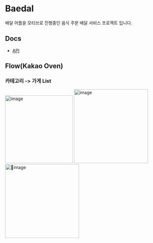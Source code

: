 # Baedal
배달 어플을 모티브로 진행중인 음식 주문 배달 서비스 프로젝트 입니다.
## Docs
- [API](https://github.com/hsw0905/baedal/wiki/API)
## Flow(Kakao Oven)
### 카테고리 -> 가게 List
<img width="220" alt="image" src="https://github.com/hsw0905/baedal/assets/64395235/95d9a398-07e3-4d0a-8e0a-cd120515692c">
<img width="240" alt="image" src="https://github.com/hsw0905/baedal/assets/64395235/522b4eea-11fe-46b7-b062-b166cad3101c">
<img width="240" alt="image" src="https://github.com/hsw0905/baedal/assets/64395235/9dcc81da-89ec-4e76-acce-eefb773bde02">


